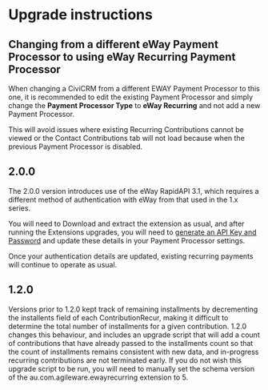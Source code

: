 # Upgrade instructions

## Changing from a different eWay Payment Processor to using eWay Recurring Payment Processor

When changing a CiviCRM from a different EWAY Payment Processor to this one, it is recommended to
edit the existing Payment Processor and simply change the **Payment Processor Type** to **eWay Recurring**
and not add a new Payment Processor.

This will avoid issues where existing Recurring Contributions cannot be viewed or the Contact
Contributions tab will not load because when the previous
Payment Processor is disabled.

## 2.0.0

The 2.0.0 version introduces use of the eWay RapidAPI 3.1, which requires a
different method of authentication with eWay from that used in the 1.x series.

You will need to Download and extract the extension as usual, and after running
the Extensions upgrades, you will need to [generate an API Key and
Password](https://go.way.io/s/article/How-do-I-setup-my-Live-eWAY-API-Key-and-Password)
and update these details in your Payment Processor settings.

Once your authentication details are updated, existing recurring payments will
continue to operate as usual.

## 1.2.0

Versions prior to 1.2.0 kept track of remaining installments by decrementing the
installents field of each ContributionRecur, making it difficult to determine
the total number of installments for a given contribution.
1.2.0 changes this behaviour, and includes an upgrade script that will add a
count of contributions that have already passed to the installments count so
that the count of installments remains consistent with new data, and in-progress
recurring contributions are not terminated early.
If you do not wish this upgrade script to be run, you will need to manually set
the schema version of the au.com.agileware.ewayrecurring extension to 5.


